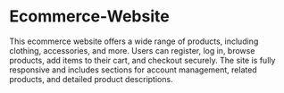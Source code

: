 # Ecommerce-Website
This ecommerce website offers a wide range of products, including clothing, accessories, and more. Users can register, log in, browse products, add items to their cart, and checkout securely. The site is fully responsive and includes sections for account management, related products, and detailed product descriptions.
